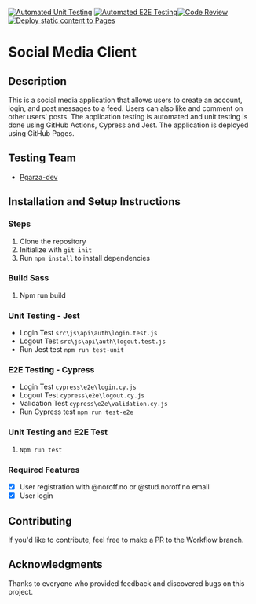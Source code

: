 [![Automated Unit Testing](https://github.com/Pgarza-dev/social-media-client/actions/workflows/automated-testing.yml/badge.svg)](https://github.com/Pgarza-dev/social-media-client/actions/workflows/automated-testing.yml)
[![Automated E2E Testing](https://github.com/Pgarza-dev/social-media-client/actions/workflows/E2E-TEST.yml/badge.svg)](https://github.com/Pgarza-dev/social-media-client/actions/workflows/E2E-TEST.yml)[![Code Review](https://github.com/Pgarza-dev/social-media-client/actions/workflows/gpt.yml/badge.svg)](https://github.com/Pgarza-dev/social-media-client/actions/workflows/gpt.yml)[![Deploy static content to Pages](https://github.com/Pgarza-dev/social-media-client/actions/workflows/pages.yml/badge.svg)](https://github.com/Pgarza-dev/social-media-client/actions/workflows/pages.yml)

# Social Media Client

## Description

This is a social media application that allows users to create an account, login, and post messages to a feed. Users can also like and comment on other users' posts. The application testing is automated and unit testing is done using GitHub Actions, Cypress and Jest. The application is deployed using GitHub Pages.

## Testing Team

- [Pgarza-dev](https://github.com/Pgarza-dev)

## Installation and Setup Instructions

### Steps

1. Clone the repository
2. Initialize with `git init`
3. Run `npm install` to install dependencies

### Build Sass

1. Npm run build

### Unit Testing - Jest

- Login Test `src\js\api\auth\login.test.js`
- Logout Test `src\js\api\auth\logout.test.js`
- Run Jest test `npm run test-unit`

### E2E Testing - Cypress

- Login Test `cypress\e2e\login.cy.js`
- Logout Test `cypress\e2e\logout.cy.js`
- Validation Test `cypress\e2e\validation.cy.js`
- Run Cypress test `npm run test-e2e`

### Unit Testing and E2E Test

1. `Npm run test`

### Required Features

- [x] User registration with @noroff.no or @stud.noroff.no email
- [x] User login

## Contributing

If you'd like to contribute, feel free to make a PR to the Workflow branch.

## Acknowledgments

Thanks to everyone who provided feedback and discovered bugs on this project.
